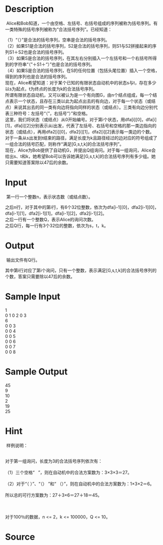 
# Description

<div class="content"><p> Alice和Bob知道，一个由空格、左括号、右括号组成的序列被称为括号序列。有一类特殊的括号序列被称为“合法括号序列”。已经知道：</p>
<div>（1）“（）”是合法的括号序列，空串是合法的括号序列。</div>
<div>（2）如果S1是合法的括号序列，S2是合法的括号序列，则S1与S2拼接起来的序列S1＋S2也是合法的括号序列。</div>
<div>（3）如果S是合法的括号序列，在其左右分别插入一个左括号和一个右括号所得到的字符串“（”＋S1＋“）”也是合法的括号序列。</div>
<div>（4）如果S是合法的括号序列，在S的任何位置（包括头尾位置）插入一个空格，得到的序列也是合法的括号序列。</div>
<div>现在，Alice希望知道：对于某个已知的有限状态自动机中的状态s与t，存在多少以s为起点，t为终点的长度为k的合法括号序列。</div>
<div>所谓有限状态自动机，又可以被认为是一个有向图G，由n个结点组成，每一个结点表示一个状态，且存在三类以此为起点出去的有向边，对于每一个状态（或结点）来说其出去的同一类有向边将指向同样的状态（或结点）。三类有向边分别代表三种符号：左括号“（”，右括号“）”和空格。</div>
<div>这里，我们将状态（或结点）从0开始编号。对于第i个状态，用dfa[i][0]，dfa[i][1]，dfa[i][2]分别表示从i出发，代表了左括号、右括号和空格的那一类边指向的状态（或结点），再用dfa2[i][0]，dfa2[i][1]，dfa2[i][2]表示每一类边的个数。</div>
<div>对于一条从s出发到t结束的路径，满足长度为k且路径经过的边对应的符号组成了一组合法的括号匹配，则称作“满足[G,s,t,k]的合法括号序列”。</div>
<div>现在，Alice为Bob提供了自动机G，并提出Q组询问。对于每一组询问，Alice会给出s、t和k，她希望Bob可以告诉她满足[G,s,t,k]的合法括号序列有多少组。她只需要知道答案除以47后的余数。</div>
<div></div></div>

# Input

<div class="content"><p> 第一行一个整数n，表示状态数（或结点数）。</p>
<div>之后n行，对于其中的第i行，有6个32位整数，依次为dfa[i-1][0]，dfa2[i-1][0]，dfa[i-1][1]，dfa2[i-1][1]，dfa[i-1][2]，dfa2[i-1][2]。</div>
<div>之后一行有一个整数Q，表示Alice的询问次数。</div>
<div>之后Q行，每一行有3个32位的整数，依次为s，t，k。</div>
<div></div></div>

# Output

<div class="content"><p> 输出文件有Q行。</p>
<div>其中第i行对应了第i个询问，只有一个整数，表示满足[G,s,t,k]的合法括号序列的个数，答案只需要除以47后的余数。</div>
<div></div></div>

# Sample Input

<div class="content"><span class="sampledata">1<br/>
0 1 0 2 0 3<br/>
6<br/>
0 0 3<br/>
0 0 4<br/>
0 0 5<br/>
0 0 6<br/>
0 0 7<br/>
0 0 8</span></div>

# Sample Output

<div class="content"><span class="sampledata">45<br/>
9<br/>
10<br/>
2<br/>
19<br/>
25</span></div>

# Hint

<div class="content"><p></p><p> 样例说明：</p><br/>
<div>对于第一组询问，长度为3的合法括号序列依次有：</div><br/>
<div>（1）三个空格“   ”，则在自动机中的合法方案数为：3×3×3＝27。</div><br/>
<div>（2）对于“（ ）”、“（） ”和“ （）”，则在自动机中的合法方案数为：1×3×2＝6。</div><br/>
<div>所以总的可行方案数为：27＋3×6＝27＋18＝45。</div><br/>
<div></div><br/>
<div></div><br/>
<div>对于100％的数据，n &lt;= 2，k &lt;= 100000，Q &lt;= 10。</div><p></p></div>

# Source

<div class="content"><p><a href="problemset.php?search="></a></p></div>

